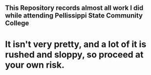 ## This Repository records almost all work I did while attending Pellissippi State Community College
# It isn't very pretty, and a lot of it is rushed and sloppy, so proceed at your own risk.
